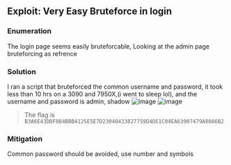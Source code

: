 
## Exploit: Very Easy Bruteforce in login

### Enumeration
The login page seems easily bruteforcable, Looking at the admin page bruteforcing as refrence

### Solution
I ran a script that bruteforced the common username and password, it took less than 10 hrs on a 3090 and 7950X,(i went to sleep lol), and the username and password is admin, shadow
![image](https://hackmd.io/_uploads/Sk01yibXgx.png)
![image](https://hackmd.io/_uploads/SyzzkiZXxx.png)

> The flag is `B3A6E43DDF8B4BBB4125E5E7D23040433827759D4DE1C04EA63907479A80A6B2`

### Mitigation
Common password should be avoided, use number and symbols
